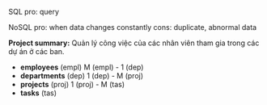 SQL
pro: query


NoSQL
pro: when data changes constantly
cons: duplicate, abnormal data

**Project summary:** Quản lý công việc của các nhân viên tham gia trong các dự án ở các ban. 

- **employees** (empl)
    M (empl) - 1 (dep) 
- **departments** (dep)
    1 (dep) - M (proj)
- **projects** (proj)
	1 (proj) - M (tas)
- **tasks** (tas)

